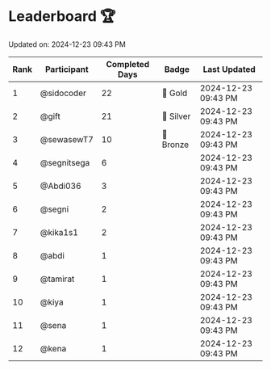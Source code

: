 # Leaderboard 🏆

Updated on: 2024-12-23 09:43 PM

| Rank | Participant       | Completed Days | Badge      | Last Updated         |
|------|-------------------|----------------|------------|----------------------|
| 1    | @sidocoder        | 22             | 🏅 Gold     | 2024-12-23 09:43 PM |
| 2    | @gift             | 21             | 🥈 Silver   | 2024-12-23 09:43 PM |
| 3    | @sewasewT7        | 10             | 🥉 Bronze   | 2024-12-23 09:43 PM |
| 4    | @segnitsega       | 6              |            | 2024-12-23 09:43 PM |
| 5    | @Abdi036          | 3              |            | 2024-12-23 09:43 PM |
| 6    | @segni            | 2              |            | 2024-12-23 09:43 PM |
| 7    | @kika1s1          | 2              |            | 2024-12-23 09:43 PM |
| 8    | @abdi             | 1              |            | 2024-12-23 09:43 PM |
| 9    | @tamirat          | 1              |            | 2024-12-23 09:43 PM |
| 10   | @kiya             | 1              |            | 2024-12-23 09:43 PM |
| 11   | @sena             | 1              |            | 2024-12-23 09:43 PM |
| 12   | @kena             | 1              |            | 2024-12-23 09:43 PM |

